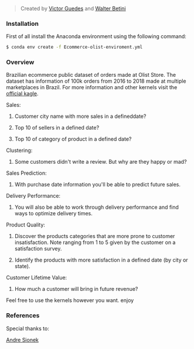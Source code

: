 
>  Created by [Victor Guedes](https://github.com/VictorGuedes) and [Walter Betini](https://github.com/walterBSG)

### Installation

First of all install the Anaconda environment using the following command:

```bash
$ conda env create -f Ecommerce-olist-enviroment.yml
```
### Overview

Brazilian ecommerce public dataset of orders made at Olist Store. The dataset has information of 100k orders from 2016 to 2018 made at multiple marketplaces in Brazil. For more information and other kernels visit the [official kagle](https://www.kaggle.com/olistbr/brazilian-ecommerce/home).

Sales:

1. Customer city name with more sales in a defineddate?

2. Top 10 of sellers in a defined date?

3. Top 10 of category of product in a defined date?

Clustering:

1. Some customers didn't write a review. But why are they happy or mad?

Sales Prediction:

1. With purchase date information you'll be able to predict future sales.

Delivery Performance:

1. You will also be able to work through delivery performance and find ways to optimize delivery times.

Product Quality: 

1. Discover the products categories that are more prone to customer insatisfaction. Note ranging from 1 to 5 given by the customer on a satisfaction survey.

2. Identify the products with more satisfaction in a defined date (by city or state). 

Customer Lifetime Value: 

1. How much a customer will bring in future revenue?

Feel free to use the kernels however you want. enjoy

### References

Special thanks to:

[Andre Sionek](https://www.kaggle.com/andresionek/geospatial-analysis-of-brazilian-e-commerce)

